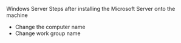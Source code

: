 Windows Server
Steps after installing the Microsoft Server onto the machine
* Change the computer name
* Change work group name
